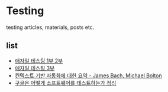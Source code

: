 # Testing
testing articles, materials, posts etc.

## list
* [애자일 테스팅 1부 2부](https://github.com/JosephYeo/Testing/agile_testing_part1_part2.md)
* [애자일 테스팅 3부](https://github.com/JosephYeo/Testing/agile_testing_part3.md)
* [컨텍스트 기반 자동화에 대한 요약 - James Bach, Michael Bolton](http://josephyeo.github.io/Testing/summary-cdt-automation.html)
* [구글은 어떻게 소프트웨어를 테스트하는가 정리](http://josephyeo.github.io/Testing/note_googletesting.html)
